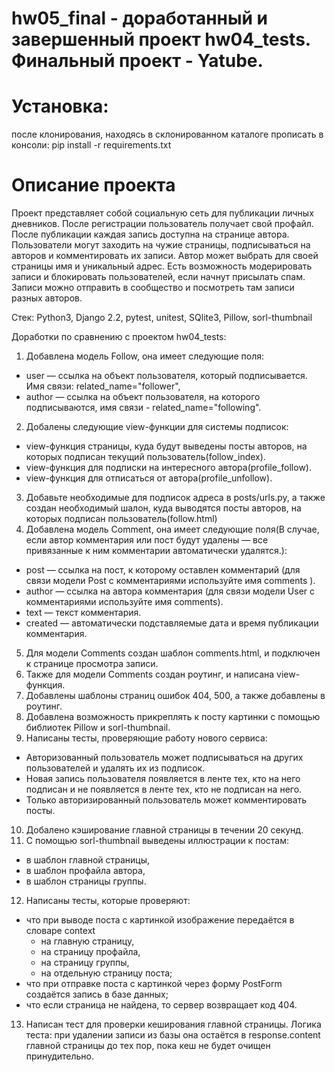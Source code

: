 # hw05_final - доработанный и завершенный проект hw04_tests. Финальный проект - Yatube.

# Установка:
после клонирования, находясь в склонированном каталоге прописать в консоли:
pip install -r requirements.txt

# Описание проекта

Проект представляет собой социальную сеть для публикации личных дневников. После регистрации пользователь получает свой профайл. После публикации каждая запись доступна на странице автора. Пользователи могут заходить на чужие страницы, подписываться на авторов и комментировать их записи. Автор может выбрать для своей страницы имя и уникальный адрес. Есть возможность модерировать записи и блокировать пользователей, если начнут присылать спам. Записи можно отправить в сообщество и посмотреть там записи разных авторов. 

Стек: Python3, Django 2.2, pytest, unitest, SQlite3, Pillow, sorl-thumbnail

Доработки по сравнению с проектом hw04_tests:
1. Добавлена модель Follow, она имеет следующие поля:
  - user — ссылка на объект пользователя, который подписывается. Имя связи: related_name="follower",
  - author — ссылка на объект пользователя, на которого подписываются, имя связи - related_name="following".
2. Добалены следующие view-функции для системы подписок:
  - view-функция страницы, куда будут выведены посты авторов, на которых подписан текущий пользователь(follow_index).
  - view-функция для подписки на интересного автора(profile_follow).
  - view-функция для отписаться от автора(profile_unfollow).
3. Добавьте необходимые для подписок адреса в posts/urls.py, а также создан необходимый шалон, куда выводятся посты авторов, на которых подписан пользователь(follow.html)
4. Добавлена модель Comment, она имеет следующие поля(В случае, если автор комментария или пост будут удалены — все привязанные к ним комментарии автоматически удалятся.):
  - post — ссылка на пост, к которому оставлен комментарий (для связи модели Post с комментариями используйте имя comments ).
  - author — ссылка на автора комментария (для связи модели User с комментариями используйте имя comments).
  - text — текст комментария.
  - created — автоматически подставляемые дата и время публикации комментария.
5. Для модели Comments создан шаблон comments.html, и подключен к странице просмотра записи.
6. Также для модели Сomments создан роутинг, и написана view-функция.
7. Добавлены шаблоны страниц ошибок 404, 500, а также добавлены в роутинг.
8. Добавлена возможность прикреплять к посту картинки с помощью библиотек Pillow и sorl-thumbnail.
9. Написаны тесты, проверяющие работу нового сервиса:
  - Авторизованный пользователь может подписываться на других пользователей и удалять их из подписок.
  - Новая запись пользователя появляется в ленте тех, кто на него подписан и не появляется в ленте тех, кто не подписан на него.
  - Только авторизированный пользователь может комментировать посты.
10. Добалено кэширование главной страницы в течении 20 секунд.
11. С помощью sorl-thumbnail выведены иллюстрации к постам:
  - в шаблон главной страницы,
  - в шаблон профайла автора,
  - в шаблон страницы группы.
12. Написаны тесты, которые проверяют:
  - что при выводе поста с картинкой изображение передаётся в словаре context
    - на главную страницу,
    - на страницу профайла,
    - на страницу группы,
    - на отдельную страницу поста;
  - что при отправке поста с картинкой через форму PostForm создаётся запись в базе данных;
  - что если страница не найдена, то сервер возвращает код 404.
13. Написан тест для проверки кеширования главной страницы. Логика теста: при удалении записи из базы она остаётся в response.content главной страницы до тех пор, пока кеш не будет очищен принудительно.
